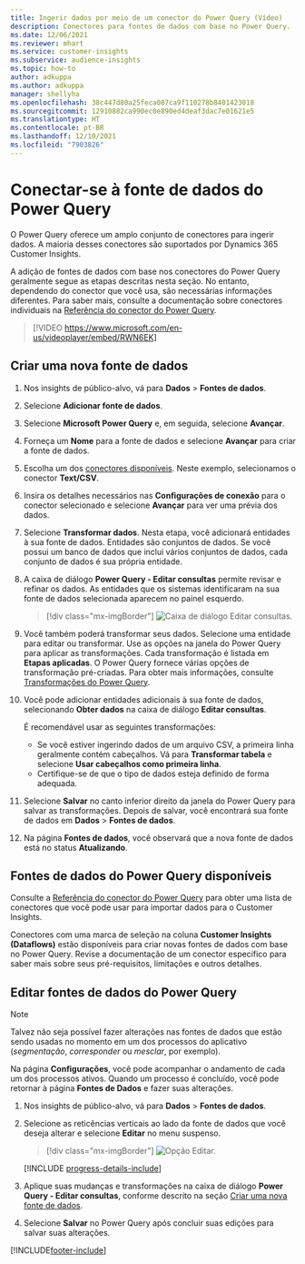 ```yaml
---
title: Ingerir dados por meio de um conector do Power Query (Vídeo)
description: Conectores para fontes de dados com base no Power Query.
ms.date: 12/06/2021
ms.reviewer: mhart
ms.service: customer-insights
ms.subservice: audience-insights
ms.topic: how-to
author: adkuppa
ms.author: adkuppa
manager: shellyha
ms.openlocfilehash: 38c447d80a25feca087ca9f110278b8401423018
ms.sourcegitcommit: 12910882ca990ec0e890ed4deaf3dac7e01621e5
ms.translationtype: HT
ms.contentlocale: pt-BR
ms.lasthandoff: 12/10/2021
ms.locfileid: "7903826"
---
```

# <a name="connect-to-a-power-query-data-source"></a>Conectar-se à fonte de dados do Power Query

O Power Query oferece um amplo conjunto de conectores para ingerir dados. A maioria desses conectores são suportados por Dynamics 365 Customer Insights. 

A adição de fontes de dados com base nos conectores do Power Query geralmente segue as etapas descritas nesta seção. No entanto, dependendo do conector que você usa, são necessárias informações diferentes. Para saber mais, consulte a documentação sobre conectores individuais na [Referência do conector do Power Query](/power-query/connectors/).

> [!VIDEO https://www.microsoft.com/en-us/videoplayer/embed/RWN6EK]

## <a name="create-a-new-data-source"></a>Criar uma nova fonte de dados

1. Nos insights de público-alvo, vá para **Dados** > **Fontes de dados**.

1. Selecione **Adicionar fonte de dados**.

1. Selecione **Microsoft Power Query** e, em seguida, selecione **Avançar**.

1. Forneça um **Nome** para a fonte de dados e selecione **Avançar** para criar a fonte de dados.

1. Escolha um dos [conectores disponíveis](#available-power-query-data-sources). Neste exemplo, selecionamos o conector **Text/CSV**.

1. Insira os detalhes necessários nas **Configurações de conexão** para o conector selecionado e selecione **Avançar** para ver uma prévia dos dados.

1. Selecione **Transformar dados**. Nesta etapa, você adicionará entidades à sua fonte de dados. Entidades são conjuntos de dados. Se você possui um banco de dados que inclui vários conjuntos de dados, cada conjunto de dados é sua própria entidade.

1. A caixa de diálogo **Power Query - Editar consultas** permite revisar e refinar os dados. As entidades que os sistemas identificaram na sua fonte de dados selecionada aparecem no painel esquerdo.

   > [!div class="mx-imgBorder"]
   > ![Caixa de diálogo Editar consultas.](media/data-manager-configure-edit-queries.png "Caixa de diálogo Editar consultas")

1. Você também poderá transformar seus dados. Selecione uma entidade para editar ou transformar. Use as opções na janela do Power Query para aplicar as transformações. Cada transformação é listada em **Etapas aplicadas**. O Power Query fornece várias opções de transformação pré-criadas. Para obter mais informações, consulte [Transformações do Power Query](/power-query/power-query-what-is-power-query#transformations).

1. Você pode adicionar entidades adicionais à sua fonte de dados, selecionando **Obter dados** na caixa de diálogo **Editar consultas**.

   É recomendável usar as seguintes transformações:

   - Se você estiver ingerindo dados de um arquivo CSV, a primeira linha geralmente contém cabeçalhos. Vá para **Transformar tabela** e selecione **Usar cabeçalhos como primeira linha**.
   - Certifique-se de que o tipo de dados esteja definido de forma adequada.

1. Selecione **Salvar** no canto inferior direito da janela do Power Query para salvar as transformações. Depois de salvar, você encontrará sua fonte de dados em **Dados** > **Fontes de dados**.

1. Na página **Fontes de dados**, você observará que a nova fonte de dados está no status **Atualizando**.

## <a name="available-power-query-data-sources"></a>Fontes de dados do Power Query disponíveis

Consulte a [Referência do conector do Power Query](/power-query/connectors/) para obter uma lista de conectores que você pode usar para importar dados para o Customer Insights. 

Conectores com uma marca de seleção na coluna **Customer Insights (Dataflows)** estão disponíveis para criar novas fontes de dados com base no Power Query. Revise a documentação de um conector específico para saber mais sobre seus pré-requisitos, limitações e outros detalhes.

## <a name="edit-power-query-data-sources"></a>Editar fontes de dados do Power Query

> [!NOTE]
> Talvez não seja possível fazer alterações nas fontes de dados que estão sendo usadas no momento em um dos processos do aplicativo (*segmentação*, *corresponder* ou *mesclar*, por exemplo). 
>
> Na página **Configurações**, você pode acompanhar o andamento de cada um dos processos ativos. Quando um processo é concluído, você pode retornar à página **Fontes de Dados** e fazer suas alterações.

1. Nos insights de público-alvo, vá para **Dados** > **Fontes de dados**.

2. Selecione as reticências verticais ao lado da fonte de dados que você deseja alterar e selecione **Editar** no menu suspenso.

   > [!div class="mx-imgBorder"]
   > ![Opção Editar.](media/edit-option-data-sources.png "Editar opção")

   [!INCLUDE [progress-details-include](../includes/progress-details-pane.md)]
   
3. Aplique suas mudanças e transformações na caixa de diálogo **Power Query - Editar consultas**, conforme descrito na seção [Criar uma nova fonte de dados](#create-a-new-data-source).

4. Selecione **Salvar** no Power Query após concluir suas edições para salvar suas alterações.


[!INCLUDE[footer-include](../includes/footer-banner.md)]
